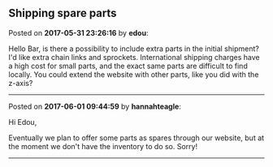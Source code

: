 ## Shipping spare parts
Posted on **2017-05-31 23:26:16** by **edou**:

Hello Bar, is there a possibility to include extra parts in the initial shipment? I'd like extra chain links and sprockets. International shipping charges have a high cost for small parts, and the exact same parts are difficult to find locally. 
You could extend the website with other parts, like you did with the z-axis?

---

Posted on **2017-06-01 09:44:59** by **hannahteagle**:

Hi Edou,

Eventually we plan to offer some parts as spares through our website, but at the moment we don't have the inventory to do so. Sorry!

---

